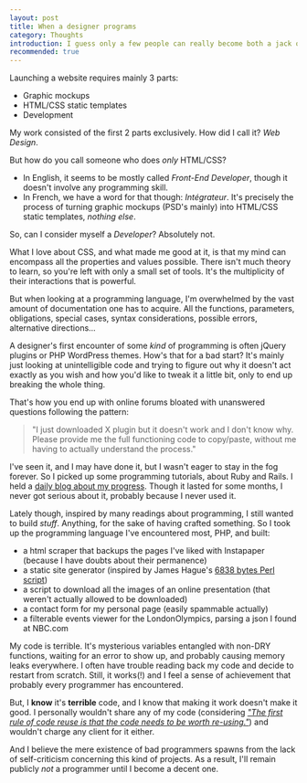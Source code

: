 ```yaml
---
layout: post
title: When a designer programs
category: Thoughts
introduction: I guess only a few people can really become both a jack of all trades and a master of all.
recommended: true
---
```


Launching a website requires mainly 3 parts:

* Graphic mockups
* HTML/CSS static templates
* Development

My work consisted of the first 2 parts exclusively. How did I call it? *Web Design*.

But how do you call someone who does *only* HTML/CSS?

* In English, it seems to be mostly called *Front-End Developer*, though it doesn't involve any programming skill.
* In French, we have a word for that though: *Intégrateur*. It's precisely the process of turning graphic mockups (PSD's mainly) into HTML/CSS static templates, *nothing else*.

So, can I consider myself a *Developer*? Absolutely not.

What I love about CSS, and what made me good at it, is that my mind can encompass all the properties and values possible. There isn't much theory to learn, so you're left with only a small set of tools. It's the multiplicity of their interactions that is powerful.

But when looking at a programming language, I'm overwhelmed by the vast amount of documentation one has to acquire. All the functions, parameters, obligations, special cases, syntax considerations, possible errors, alternative directions...

A designer's first encounter of some *kind* of programming is often jQuery plugins or PHP WordPress themes. How's that for a bad start? It's mainly just looking at unintelligible code and trying to figure out why it doesn't act exactly as you wish and how you'd like to tweak it a little bit, only to end up breaking the whole thing.

That's how you end up with online forums bloated with unanswered questions following the pattern:

> "I just downloaded X plugin but it doesn't work and I don't know why. Please provide me the full functioning code to copy/paste, without me having to actually understand the process."

I've seen it, and I may have done it, but I wasn't eager to stay in the fog forever. So I picked up some programming tutorials, about Ruby and Rails. I held a [daily blog about my progress](http://29minparjour.bbxdesign.com/). Though it lasted for some months, I never got serious about it, probably because I never used it.

Lately though, inspired by many readings about programming, I still wanted to build *stuff*. Anything, for the sake of having crafted something. So I took up the programming language I've encountered most, PHP, and built:

* a html scraper that backups the pages I've liked with Instapaper (because I have doubts about their permanence)
* a static site generator (inspired by James Hague's [6838 bytes Perl script](http://prog21.dadgum.com/77.html))
* a script to download all the images of an online presentation (that weren't actually allowed to be downloaded)
* a contact form for my personal page (easily spammable actually)
* a filterable events viewer for the LondonOlympics, parsing a json I found at NBC.com

My code is terrible. It's mysterious variables entangled with non-DRY functions, waiting for an error to show up, and probably causing memory leaks everywhere. I often have trouble reading back my code and decide to restart from scratch. Still, it works(!) and I feel a sense of achievement that probably every programmer has encountered.

But, I **know** it's **terrible** code, and I know that making it work doesn't make it good. I personally wouldn't share any of my code (considering [*"The first rule of code reuse is that the code needs to be worth re-using."*](http://thedailywtf.com/Articles/Code-Refuse.aspx)) and wouldn't charge any client for it either.

And I believe the mere existence of bad programmers spawns from the lack of self-criticism concerning this kind of projects. As a result, I'll remain publicly *not* a programmer until I become a decent one.
